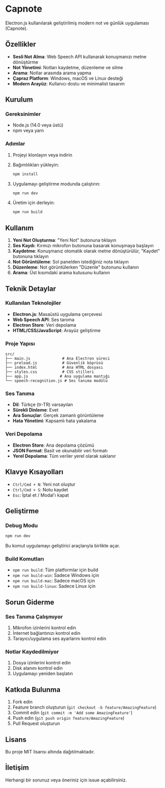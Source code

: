 # Capnote

Electron.js kullanılarak geliştirilmiş modern not ve günlük uygulaması (Capnote).

## Özellikler

- **Sesli Not Alma**: Web Speech API kullanarak konuşmanızı metne dönüştürme
- **Not Yönetimi**: Notları kaydetme, düzenleme ve silme
- **Arama**: Notlar arasında arama yapma
- **Çapraz Platform**: Windows, macOS ve Linux desteği
- **Modern Arayüz**: Kullanıcı dostu ve minimalist tasarım

## Kurulum

### Gereksinimler
- Node.js (14.0 veya üstü)
- npm veya yarn

### Adımlar

1. Projeyi klonlayın veya indirin
2. Bağımlılıkları yükleyin:
   ```cmd
   npm install
   ```

3. Uygulamayı geliştirme modunda çalıştırın:
   ```cmd
   npm run dev
   ```

4. Üretim için derleyin:
   ```cmd
   npm run build
   ```

## Kullanım

1. **Yeni Not Oluşturma**: "Yeni Not" butonuna tıklayın
2. **Ses Kaydı**: Kırmızı mikrofon butonuna basarak konuşmaya başlayın
3. **Kaydetme**: Konuşmanız otomatik olarak metne dönüştürülür, "Kaydet" butonuna tıklayın
4. **Not Görüntüleme**: Sol panelden istediğiniz nota tıklayın
5. **Düzenleme**: Not görüntülerken "Düzenle" butonunu kullanın
6. **Arama**: Üst kısımdaki arama kutusunu kullanın

## Teknik Detaylar

### Kullanılan Teknolojiler
- **Electron.js**: Masaüstü uygulama çerçevesi
- **Web Speech API**: Ses tanıma
- **Electron Store**: Veri depolama
- **HTML/CSS/JavaScript**: Arayüz geliştirme

### Proje Yapısı
```
src/
├── main.js              # Ana Electron süreci
├── preload.js           # Güvenlik köprüsü
├── index.html           # Ana HTML dosyası
├── styles.css           # CSS stilleri
├── app.js              # Ana uygulama mantığı
└── speech-recognition.js # Ses tanıma modülü
```

### Ses Tanıma
- **Dil**: Türkçe (tr-TR) varsayılan
- **Sürekli Dinleme**: Evet
- **Ara Sonuçlar**: Gerçek zamanlı görüntüleme
- **Hata Yönetimi**: Kapsamlı hata yakalama

### Veri Depolama
- **Electron Store**: Ana depolama çözümü
- **JSON Format**: Basit ve okunabilir veri formatı
- **Yerel Depolama**: Tüm veriler yerel olarak saklanır

## Klavye Kısayolları

- `Ctrl/Cmd + N`: Yeni not oluştur
- `Ctrl/Cmd + S`: Notu kaydet
- `Esc`: İptal et / Modal'ı kapat

## Geliştirme

### Debug Modu
```cmd
npm run dev
```
Bu komut uygulamayı geliştirici araçlarıyla birlikte açar.

### Build Komutları
- `npm run build`: Tüm platformlar için build
- `npm run build-win`: Sadece Windows için
- `npm run build-mac`: Sadece macOS için
- `npm run build-linux`: Sadece Linux için

## Sorun Giderme

### Ses Tanıma Çalışmıyor
1. Mikrofon izinlerini kontrol edin
2. İnternet bağlantınızı kontrol edin
3. Tarayıcı/uygulama ses ayarlarını kontrol edin

### Notlar Kaydedilmiyor
1. Dosya izinlerini kontrol edin
2. Disk alanını kontrol edin
3. Uygulamayı yeniden başlatın

## Katkıda Bulunma

1. Fork edin
2. Feature branch oluşturun (`git checkout -b feature/AmazingFeature`)
3. Commit edin (`git commit -m 'Add some AmazingFeature'`)
4. Push edin (`git push origin feature/AmazingFeature`)
5. Pull Request oluşturun

## Lisans

Bu proje MIT lisansı altında dağıtılmaktadır.

## İletişim

Herhangi bir sorunuz veya öneriniz için issue açabilirsiniz.
